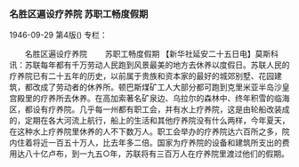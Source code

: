 ### 名胜区遍设疗养院  苏职工畅度假期

1946-09-29
第4版()
专栏：

　　名胜区遍设疗养院
　　苏职工畅度假期
    【新华社延安二十五日电】莫斯科讯：苏联每年都有千万劳动人民跑到风景最美的地方去休养以度假日。苏联人民的疗养院已有二十五年的历史，以前属于贵族和资本家的最好的城郊别墅、花园建筑，都改成了劳动者的休养所。顿巴斯煤矿工人大部分都可跑到克里米亚半岛沙皇宫殿里的疗养所去休养。在高加索著名矿泉边、乌拉尔的森林中、终年积雪的临海区，都设有疗养院。几乎每一州都有职工会，并有水上疗养院，这是由轮船改装成的，定期在各大河流上航行，船上的生活和其他疗养院没有什么两样，今年夏天，在这种水上疗养院里休养的人不下数万人。职工会举办的疗养院达六百所之多，院内住着将近一百五十万人，比去年多二倍。国家为疗养院的设备和建筑所支出的费用达八十亿卢布，到一九五○年，苏联将有三百万人在疗养院里渡过他们的假期。

